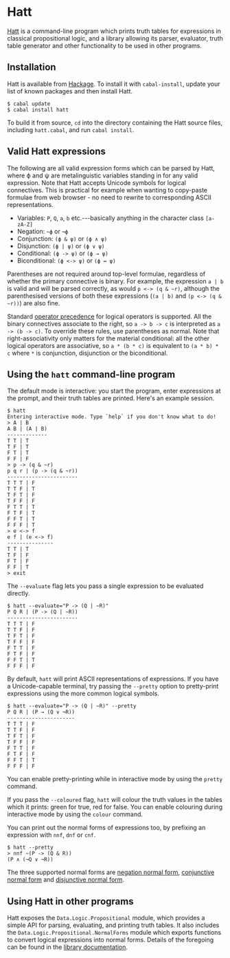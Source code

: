 Hatt
====

[Hatt] is a command-line program which prints truth tables for expressions in
classical propositional logic, and a library allowing its parser, evaluator,
truth table generator and other functionality to be used in other programs.

Installation
------------

Hatt is available from [Hackage]. To install it with `cabal-install`, update
your list of known packages and then install Hatt.

    $ cabal update
    $ cabal install hatt

To build it from source, `cd` into the directory containing the Hatt source
files, including `hatt.cabal`, and run `cabal install`.

Valid Hatt expressions
----------------------

The following are all valid expression forms which can be parsed by Hatt, where
ϕ and ψ are metalinguistic variables standing in for any valid expression. Note
that Hatt accepts Unicode symbols for logical connectives. This is practical for
example when wanting to copy-paste formulae from web browser - no need to
rewrite to corresponding ASCII representations.

* Variables: `P`, `Q`, `a`, `b` etc.---basically anything in the character
  class `[a-zA-Z]`
* Negation: `~ϕ` or `¬ϕ`
* Conjunction: `(ϕ & ψ)` or `(ϕ ∧ ψ)`
* Disjunction: `(ϕ | ψ)` or `(ϕ ∨ ψ)`
* Conditional: `(ϕ -> ψ)` or `(ϕ → ψ)`
* Biconditional: `(ϕ <-> ψ)` or `(ϕ ↔ ψ)`

Parentheses are not required around top-level formulae, regardless of whether
the primary connective is binary. For example, the expression `a | b` is valid
and will be parsed correctly, as would `p <-> (q & ~r)`, although the
parenthesised versions of both these expressions (`(a | b)` and
`(p <-> (q & ~r))`) are also fine.

Standard [operator precedence] for logical operators is supported. All the
binary connectives associate to the right, so `a -> b -> c` is interpreted as
`a -> (b -> c)`. To override these rules, use parentheses as normal. Note that
right-associativity only matters for the material conditional: all the other
logical operators are associative, so `a * (b * c)` is equivalent to
`(a * b) * c` where `*` is conjunction, disjunction or the biconditional.

Using the `hatt` command-line program
-------------------------------------

The default mode is interactive: you start the program, enter expressions at
the prompt, and their truth tables are printed. Here's an example session.

    $ hatt
    Entering interactive mode. Type `help` if you don't know what to do!
    > A | B
    A B | (A | B)
    -------------
    T T | T
    T F | T
    F T | T
    F F | F
    > p -> (q & ~r)
    p q r | (p -> (q & ~r))
    -----------------------
    T T T | F
    T T F | T
    T F T | F
    T F F | F
    F T T | T
    F T F | T
    F F T | T
    F F F | T
    > e <-> f
    e f | (e <-> f)
    ---------------
    T T | T
    T F | F
    F T | F
    F F | T
    > exit

The `--evaluate` flag lets you pass a single expression to be evaluated
directly.

    $ hatt --evaluate="P -> (Q | ~R)"
    P Q R | (P -> (Q | ~R))
    -----------------------
    T T T | F
    T T F | F
    T F T | F
    T F F | F
    F T T | F
    F T F | F
    F F T | T
    F F F | F

By default, `hatt` will print ASCII representations of expressions. If you have
a Unicode-capable terminal, try passing the `--pretty` option to pretty-print
expressions using the more common logical symbols.

    $ hatt --evaluate="P -> (Q | ~R)" --pretty
    P Q R | (P → (Q ∨ ¬R))
    ----------------------
    T T T | F
    T T F | F
    T F T | F
    T F F | F
    F T T | F
    F T F | F
    F F T | T
    F F F | F

You can enable pretty-printing while in interactive mode by using the `pretty`
command.

If you pass the `--coloured` flag, `hatt` will colour the truth values in the
tables which it prints: green for true, red for false. You can enable colouring
during interactive mode by using the `colour` command.

You can print out the normal forms of expressions too, by prefixing an
expression with `nnf`, `dnf` or `cnf`.

    $ hatt --pretty
    > nnf ~(P -> (Q & R))
    (P ∧ (¬Q ∨ ¬R))

The three supported normal forms are [negation normal form], [conjunctive normal
form] and [disjunctive normal form].

Using Hatt in other programs
----------------------------

Hatt exposes the `Data.Logic.Propositional` module, which provides a simple API
for parsing, evaluating, and printing truth tables. It also includes the
`Data.Logic.Propositional.NormalForms` module which exports functions to convert
logical expressions into normal forms. Details of the foregoing can be found in
the [library documentation].

[Hatt]:    http://extralogical.net/projects/hatt
[Hackage]: http://hackage.haskell.org/
[operator precedence]:
  http://en.wikipedia.org/wiki/Logical_connective#Order_of_precedence
[negation normal form]: http://en.wikipedia.org/wiki/Negation_normal_form
[conjunctive normal form]: http://en.wikipedia.org/wiki/Conjunctive_normal_form
[disjunctive normal form]: http://en.wikipedia.org/wiki/Disjunctive_normal_form
[library documentation]: http://hackage.haskell.org/package/hatt
